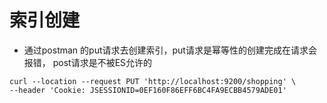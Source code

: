 # 索引创建
- 通过postman 的put请求去创建索引，put请求是幂等性的创建完成在请求会报错，
post请求是不被ES允许的
```
curl --location --request PUT 'http://localhost:9200/shopping' \
--header 'Cookie: JSESSIONID=0EF160F86EFF6BC4FA9ECBB4579ADE01'
```





